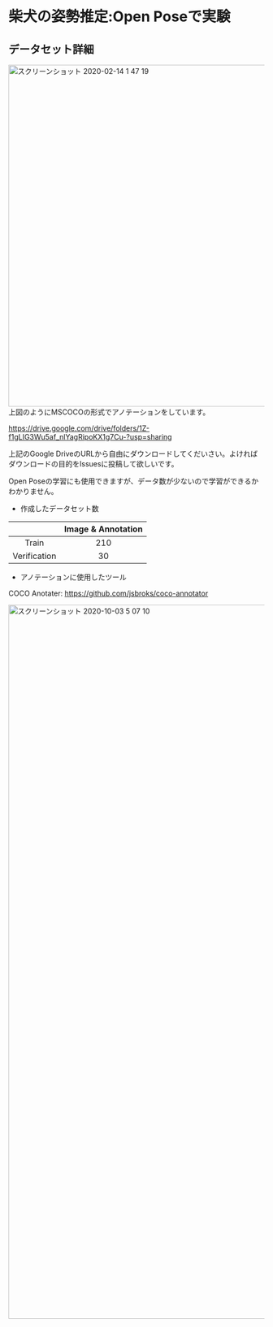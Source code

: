# 柴犬の姿勢推定:Open Poseで実験




## データセット詳細
<img width="673" alt="スクリーンショット 2020-02-14 1 47 19" src="https://user-images.githubusercontent.com/54575368/94964736-307f8080-0535-11eb-8d45-cfc759bf609c.png">
上図のようにMSCOCOの形式でアノテーションをしています。  

https://drive.google.com/drive/folders/1Z-f1gLIG3Wu5af_nlYagRipoKX1g7Cu-?usp=sharing  

上記のGoogle DriveのURLから自由にダウンロードしてくだいさい。よければダウンロードの目的をIssuesに投稿して欲しいです。

Open Poseの学習にも使用できますが、データ数が少ないので学習ができるかわかりません。

* 作成したデータセット数

| | Image & Annotation|
| :-: | :-: |
| Train| 210 |
| Verification| 30 |  


* アノテーションに使用したツール

COCO Anotater:
https://github.com/jsbroks/coco-annotator

<img width="1406" alt="スクリーンショット 2020-10-03 5 07 10" src="https://user-images.githubusercontent.com/54575368/94967077-5f97f100-0539-11eb-999f-a58b4b8608d6.png">
